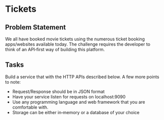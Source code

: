 # Tickets
## Problem Statement
We all have booked movie tickets using the numerous ticket booking apps/websites available today. The challenge requires the developer to think of an API‑first way of building this platform.

## Tasks
Build a service that with the HTTP APIs described below. A few more points to note:
- Request/Response should be in JSON format
- Have your service listen for requests on localhost:9090
- Use any programming language and web framework that you are comfortable with.
- Storage can be either in‑memory or a database of your choice